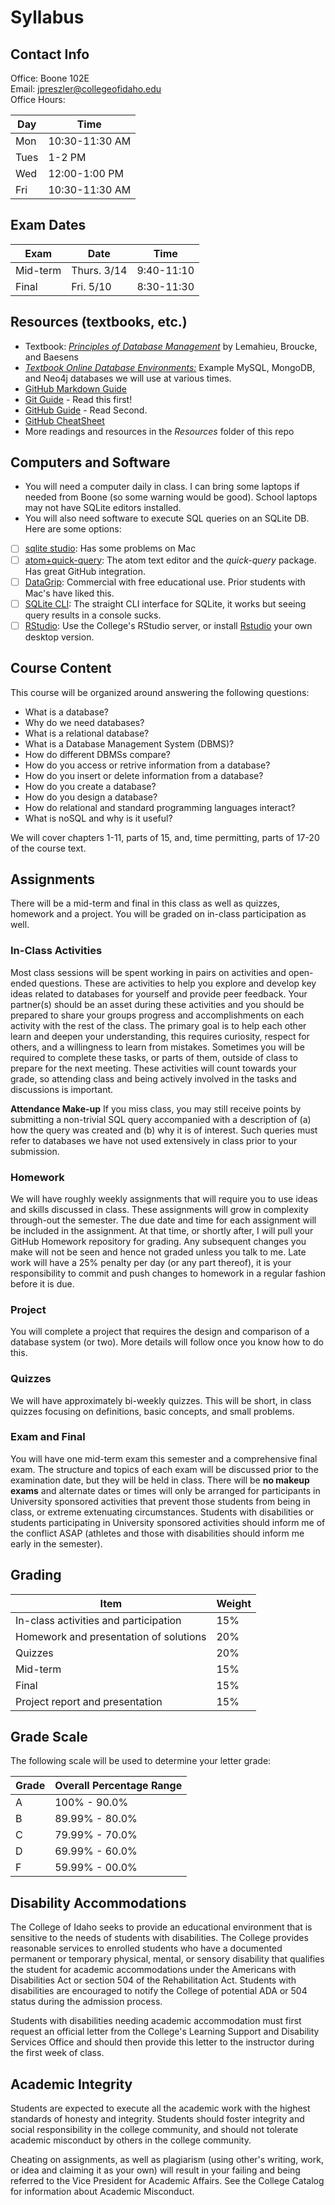 # Syllabus

## Contact Info
Office: Boone 102E<br>
Email: jpreszler@collegeofidaho.edu <br>
Office Hours:<br>

Day | Time
----|-----
Mon | 10:30-11:30 AM
Tues| 1-2 PM
Wed | 12:00-1:00 PM
Fri | 10:30-11:30 AM

## Exam Dates

Exam | Date | Time
-----|------|------
Mid-term | Thurs. 3/14 | 9:40-11:10
Final | Fri. 5/10 | 8:30-11:30

## Resources (textbooks, etc.)
 * Textbook: [*Principles of Database Management*](https://www.amazon.com/Principles-Database-Management-Practical-Analyzing/dp/1107186129/) by Lemahieu, Broucke, and Baesens
 * [*Textbook Online Database Environments:*](https://www.pdbmbook.com/playground) Example MySQL, MongoDB, and Neo4j databases we will use at various times.
 * [GitHub Markdown Guide](https://guides.github.com/features/mastering-markdown/)
 * [Git Guide](http://rogerdudler.github.io/git-guide/) - Read this first!
 * [GitHub Guide](https://guides.github.com/introduction/git-handbook/) - Read Second.
 * [GitHub CheatSheet](https://education.github.com/git-cheat-sheet-education.pdf)
 * More readings and resources in the *Resources* folder of this repo

## Computers and Software
 * You will need a computer daily in class. I can bring some laptops if needed from Boone (so some warning would be good). School laptops may not have SQLite editors installed.
 * You will also need software to execute SQL queries on an SQLite DB. Here are some options:<br>
  - [ ] [sqlite studio](http://sqlitestudio.pl/): Has some problems on Mac
  - [ ] [atom+quick-query](https://atom.io): The atom text editor and the *quick-query* package. Has great GitHub integration.
  - [ ] [DataGrip](https://www.jetbrains.com/datagrip/): Commercial with free educational use. Prior students with Mac's have liked this.
  - [ ] [SQLite CLI](): The straight CLI interface for SQLite, it works but seeing query results in a console sucks.
  - [ ] [RStudio](https://rstudio.collegeofidaho.edu): Use the College's RStudio server, or install [Rstudio](https://www.rstudio.com) your own desktop version.

## Course Content
This course will be organized around answering the following questions:

* What is a database?
* Why do we need databases?
* What is a relational database?
* What is a Database Management System (DBMS)?
* How do different DBMSs compare?
* How do you access or retrive information from a database?
* How do you insert or delete information from a database?
* How do you create a database?
* How do you design a database?
* How do relational and standard programming languages interact?
* What is noSQL and why is it useful?

We will cover chapters 1-11, parts of 15, and, time permitting, parts of 17-20 of the course text.

## Assignments
There will be a mid-term and final in this class as well as quizzes, homework and a project. You will be graded on in-class participation as well.

### In-Class Activities
Most class sessions will be spent working in pairs on activities and open-ended questions. These are activities to help you explore and develop key ideas related to databases for yourself and provide peer feedback. Your partner(s) should be an asset during these activities and you should be prepared to share your groups progress and accomplishments on each activity with the rest of the class. The primary goal is to help each other learn and deepen your understanding, this requires curiosity, respect for others, and a willingness to learn from mistakes. Sometimes you will be required to complete these tasks, or parts of them, outside of class to prepare for the next meeting. These activities will count towards your grade, so attending class and being actively involved in the tasks and discussions is important.

**Attendance Make-up** If you miss class, you may still receive points by submitting a non-trivial SQL query accompanied with a description of (a) how the query was created and (b) why it is of interest. Such queries must refer to databases we have not used extensively in class prior to your submission.

### Homework
We will have roughly weekly assignments that will require you to use ideas and skills discussed in class.  These assignments will grow in complexity through-out the semester. The due date and time for each assignment will be included in the assignment. At that time, or shortly after, I will pull your GitHub Homework repository for grading. Any subsequent changes you make will not be seen and hence not graded unless you talk to me. Late work will have a $25\%$ penalty per day (or any part thereof), it is your responsibility to commit and push changes to homework in a regular fashion before it is due.

### Project
You will complete a project that requires the design and comparison of a database system (or two). More details will follow once you know how to do this.

### Quizzes
 We will have approximately bi-weekly quizzes. This will be short, in class quizzes focusing on definitions, basic concepts, and small problems.

### Exam and Final
 You will have one mid-term exam this semester and a comprehensive
final exam. The structure and topics of each
exam will be discussed prior to the examination date, but they will be
held in class. There will be **no makeup exams** and alternate
dates or times
will only be arranged for participants in University sponsored
activities that prevent those students from being in class, or extreme
extenuating circumstances. Students with disabilities or students
participating in University sponsored activities should inform
me of the conflict ASAP (athletes and those with disabilities should
inform me early in the semester).

## Grading

Item | Weight
-----|-------
In-class activities and participation | 15%
Homework and presentation of solutions | 20%
Quizzes | 20%
Mid-term | 15%
Final | 15%
Project report and presentation | 15%

## Grade Scale
The following scale will be used to determine your letter grade:<br>

Grade | Overall Percentage Range
------|--------------------
A     | 100% - 90.0%
B     | 89.99% - 80.0%
C     | 79.99% - 70.0%
D     | 69.99% - 60.0%
F     | 59.99% - 00.0%


## Disability Accommodations
The College of Idaho seeks to provide an educational environment that is sensitive to the needs of students with disabilities. The College provides reasonable services to enrolled students who have a documented permanent or temporary physical, mental, or sensory disability that qualifies the student for academic accommodations under the Americans with Disabilities Act or section 504 of the Rehabilitation Act. Students with disabilities are encouraged to notify the College of potential ADA or 504 status during the admission process.

Students with disabilities needing academic accommodation must first request an official letter from the College's Learning Support and Disability Services Office and should then provide this letter to the instructor during the first week of class.

## Academic Integrity
Students are expected to execute all the academic work with the highest standards of honesty and integrity. Students should foster integrity and social responsibility in the college community, and should not tolerate academic misconduct by others in the college community.

Cheating on assignments, as well as plagiarism (using other's writing, work, or idea and claiming it as your own) will result in your failing and being referred to the Vice President for Academic Affairs. See the College Catalog for information about Academic Misconduct.
